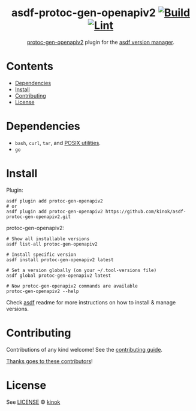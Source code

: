 <div align="center">

# asdf-protoc-gen-openapiv2 [![Build](https://github.com/kinok/asdf-protoc-gen-openapiv2/actions/workflows/build.yml/badge.svg)](https://github.com/kinok/asdf-protoc-gen-openapiv2/actions/workflows/build.yml) [![Lint](https://github.com/kinok/asdf-protoc-gen-openapiv2/actions/workflows/lint.yml/badge.svg)](https://github.com/kinok/asdf-protoc-gen-openapiv2/actions/workflows/lint.yml)

[protoc-gen-openapiv2](https://github.com/grpc/grpc-go/) plugin for the [asdf version manager](https://asdf-vm.com).

</div>

# Contents

- [Dependencies](#dependencies)
- [Install](#install)
- [Contributing](#contributing)
- [License](#license)

# Dependencies

- `bash`, `curl`, `tar`, and [POSIX utilities](https://pubs.opengroup.org/onlinepubs/9699919799/idx/utilities.html).
- `go`

# Install

Plugin:

```shell
asdf plugin add protoc-gen-openapiv2
# or
asdf plugin add protoc-gen-openapiv2 https://github.com/kinok/asdf-protoc-gen-openapiv2.git
```

protoc-gen-openapiv2:

```shell
# Show all installable versions
asdf list-all protoc-gen-openapiv2

# Install specific version
asdf install protoc-gen-openapiv2 latest

# Set a version globally (on your ~/.tool-versions file)
asdf global protoc-gen-openapiv2 latest

# Now protoc-gen-openapiv2 commands are available
protoc-gen-openapiv2 --help
```

Check [asdf](https://github.com/asdf-vm/asdf) readme for more instructions on how to
install & manage versions.

# Contributing

Contributions of any kind welcome! See the [contributing guide](contributing.md).

[Thanks goes to these contributors](https://github.com/kinok/asdf-protoc-gen-openapiv2/graphs/contributors)!

# License

See [LICENSE](LICENSE) © [kinok](https://github.com/kinok/)
